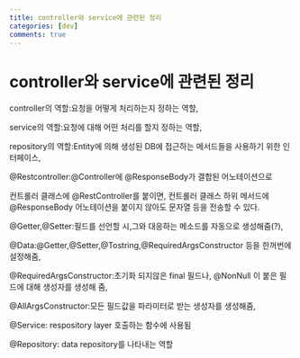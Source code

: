 ```yaml
---
title: controller와 service에 관련된 정리
categories: [dev]
comments: true
---
```

controller와 service에 관련된 정리
=============

controller의 역할:요청을 어떻게 처리하는지 정하는 역할,

service의 역할:요청에 대해 어떤 처리를 할지 정하는 역할,

repository의 역할:Entity에 의해 생성된 DB에 접근하는 메서드들을 사용하기 위한 인터페이스,
 
@Restcontroller:@Controller에 @ResponseBody가 결합된 어노테이션으로 

컨트롤러 클래스에 @RestController를 붙이면, 컨트롤러 클래스 하위 메서드에 @ResponseBody 어노테이션을 붙이지 않아도 문자열 등을 전송할 수 있다.

@Getter,@Setter:필드를 선언할 시,그와 대응하는 메소드를 자동으로 생성해줌(?),

@Data:@Getter,@Setter,@Tostring,@RequiredArgsConstructor 등을 한꺼번에 설정해줌,

@RequiredArgsConstructor:초기화 되지않은 final 필드나, @NonNull 이 붙은 필드에 대해 생성자를 생성해 줌,

@AllArgsConstructor:모든 필드값을 파라미터로 받는 생성자를 생성해줌,

@Service: respository layer 호출하는 함수에 사용됨

@Repository: data repository를 나타내는 역할
